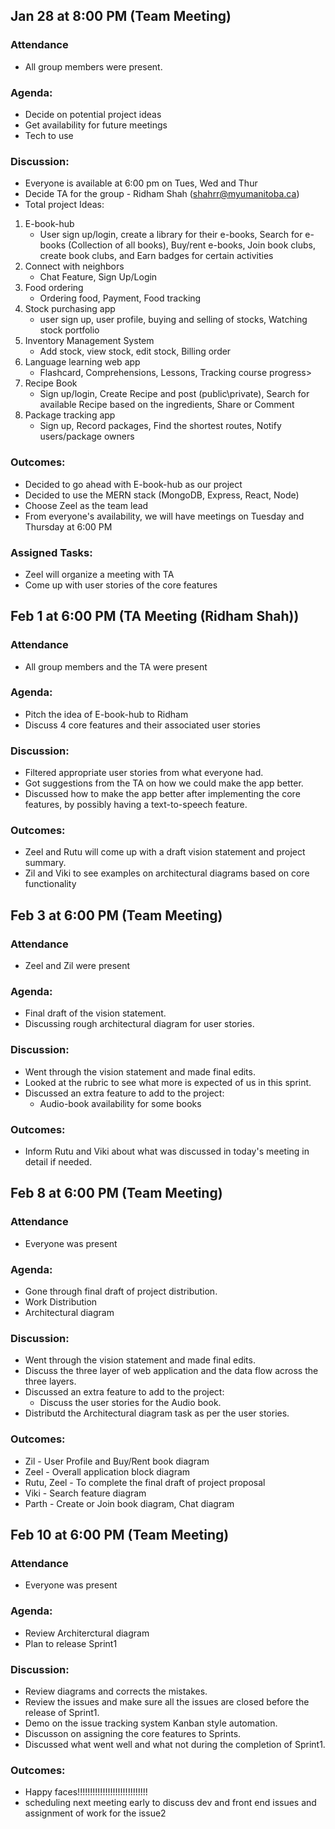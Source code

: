 ## Jan 28 at 8:00 PM (Team Meeting)
### Attendance
* All group members were present.

### Agenda: 
* Decide on potential project ideas
* Get availability for future meetings
* Tech to use

### Discussion:
* Everyone is available at 6:00 pm on Tues, Wed and Thur 
* Decide TA for the group - Ridham Shah (shahrr@myumanitoba.ca)
* Total project Ideas:
1. E-book-hub
   * User sign up/login, create a library for their e-books, Search for e-books (Collection of all books), Buy/rent e-books, Join book clubs, create book clubs, and Earn badges for certain activities
2. Connect with neighbors
   * Chat Feature, Sign Up/Login
3. Food ordering
   * Ordering food, Payment, Food tracking
4. Stock purchasing app
   * user sign up, user profile, buying and selling of stocks, Watching stock portfolio
5. Inventory Management System
   * Add stock, view stock, edit stock, Billing order
6. Language learning web app
   * Flashcard, Comprehensions, Lessons, Tracking course progress> 
7. Recipe Book
   * Sign up/login, Create Recipe and post (public\private), Search for available Recipe based on the ingredients, Share or Comment 
8. Package tracking app
   * Sign up, Record packages, Find the shortest routes, Notify users/package owners

### Outcomes:
* Decided to go ahead with E-book-hub as our project
* Decided to use the MERN stack (MongoDB, Express, React, Node)
* Choose Zeel as the team lead
* From everyone's availability, we will have meetings on Tuesday and Thursday at 6:00 PM

### Assigned Tasks:
* Zeel will organize a meeting with TA
* Come up with user stories of the core features

## Feb 1 at 6:00 PM (TA Meeting (Ridham Shah))
### Attendance
* All group members and the TA were present

### Agenda: 
* Pitch the idea of E-book-hub to Ridham
* Discuss 4 core features and their associated user stories

### Discussion:
* Filtered appropriate user stories from what everyone had.
* Got suggestions from the TA on how we could make the app better.
* Discussed how to make the app better after implementing the core features, by possibly having a text-to-speech feature.

### Outcomes:
* Zeel and Rutu will come up with a draft vision statement and project summary.
* Zil and Viki to see examples on architectural diagrams based on core functionality

## Feb 3 at 6:00 PM (Team Meeting)
### Attendance
* Zeel and Zil were present

### Agenda: 
* Final draft of the vision statement.
* Discussing rough architectural diagram for user stories.

### Discussion:
* Went through the vision statement and made final edits.
* Looked at the rubric to see what more is expected of us in this sprint.
* Discussed an extra feature to add to the project:
  * Audio-book availability for some books

### Outcomes:
* Inform Rutu and Viki about what was discussed in today's meeting in detail if needed.

## Feb 8 at 6:00 PM (Team Meeting)
### Attendance
* Everyone was present

### Agenda: 
* Gone through final draft of project distribution.
* Work Distribution
* Architectural diagram

### Discussion:
* Went through the vision statement and made final edits.
* Discuss the three layer of web application and the data flow across the three layers.
* Discussed an extra feature to add to the project:
  * Discuss the user stories for the Audio book.
* Distributd the Architectural diagram task as per the user stories.

### Outcomes:
* Zil - User Profile and Buy/Rent book diagram
* Zeel - Overall application block diagram
* Rutu, Zeel - To complete the final draft of project proposal
* Viki - Search feature diagram
* Parth - Create or Join book diagram, Chat diagram

## Feb 10 at 6:00 PM (Team Meeting)
### Attendance
* Everyone was present

### Agenda: 
* Review Architerctural diagram 
* Plan to release Sprint1

### Discussion:
* Review diagrams and corrects the mistakes.
* Review the issues and make sure all the issues are closed before the release of Sprint1.
* Demo on the issue tracking system Kanban style automation.
* Discusson on assigning the core features to Sprints.
* Discussed what went well and what not during the completion of Sprint1.

### Outcomes:
* Happy faces!!!!!!!!!!!!!!!!!!!!!!!!!!!!
* scheduling next meeting early to discuss dev and front end issues and assignment of work for the issue2

